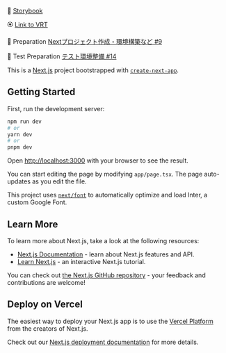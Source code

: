 🔖 [Storybook](https://650d496dd0338b30ee4fb483-rkqtewqfdh.chromatic.com/)

🏵️ [Link to VRT](https://www.chromatic.com/builds?appId=650d496dd0338b30ee4fb483) 

📌 Preparation
[Nextプロジェクト作成・環境構築など #9](https://github.com/saku-1101/Teamenver/issues/9#issue-1827772365)

💉 Test Preparation
[テスト環境整備 #14](https://github.com/saku-1101/Teamenver/issues/14#issue-1830533667)


This is a [Next.js](https://nextjs.org/) project bootstrapped with [`create-next-app`](https://github.com/vercel/next.js/tree/canary/packages/create-next-app).

## Getting Started

First, run the development server:

```bash
npm run dev
# or
yarn dev
# or
pnpm dev
```

Open [http://localhost:3000](http://localhost:3000) with your browser to see the result.

You can start editing the page by modifying `app/page.tsx`. The page auto-updates as you edit the file.

This project uses [`next/font`](https://nextjs.org/docs/basic-features/font-optimization) to automatically optimize and load Inter, a custom Google Font.

## Learn More

To learn more about Next.js, take a look at the following resources:

- [Next.js Documentation](https://nextjs.org/docs) - learn about Next.js features and API.
- [Learn Next.js](https://nextjs.org/learn) - an interactive Next.js tutorial.

You can check out [the Next.js GitHub repository](https://github.com/vercel/next.js/) - your feedback and contributions are welcome!

## Deploy on Vercel

The easiest way to deploy your Next.js app is to use the [Vercel Platform](https://vercel.com/new?utm_medium=default-template&filter=next.js&utm_source=create-next-app&utm_campaign=create-next-app-readme) from the creators of Next.js.

Check out our [Next.js deployment documentation](https://nextjs.org/docs/deployment) for more details.
